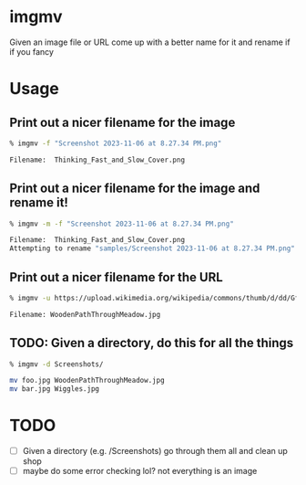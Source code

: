 # imgmv

Given an image file or URL come up with a better name for it and rename if if you fancy

# Usage

## Print out a nicer filename for the image

```bash
% imgmv -f "Screenshot 2023-11-06 at 8.27.34 PM.png"

Filename:  Thinking_Fast_and_Slow_Cover.png
```

## Print out a nicer filename for the image and rename it!

```bash
% imgmv -m -f "Screenshot 2023-11-06 at 8.27.34 PM.png"

Filename:  Thinking_Fast_and_Slow_Cover.png
Attempting to rename "samples/Screenshot 2023-11-06 at 8.27.34 PM.png" to Thinking_Fast_and_Slow_Cover.png"
```

## Print out a nicer filename for the URL

```bash
% imgmv -u https://upload.wikimedia.org/wikipedia/commons/thumb/d/dd/Gfp-wisconsin-madison-the-nature-boardwalk.jpg/2560px-Gfp-wisconsin-madison-the-nature-boardwalk.jpg

Filename: WoodenPathThroughMeadow.jpg
```

## TODO: Given a directory, do this for all the things

```bash
% imgmv -d Screenshots/

mv foo.jpg WoodenPathThroughMeadow.jpg
mv bar.jpg Wiggles.jpg
```

# TODO

- [ ] Given a directory (e.g. /Screenshots) go through them all and clean up shop
- [ ] maybe do some error checking lol? not everything is an image
